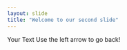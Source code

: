 ```yaml
---
layout: slide
title: "Welcome to our second slide"
---
```

Your Text
Use the left arrow to go back!
